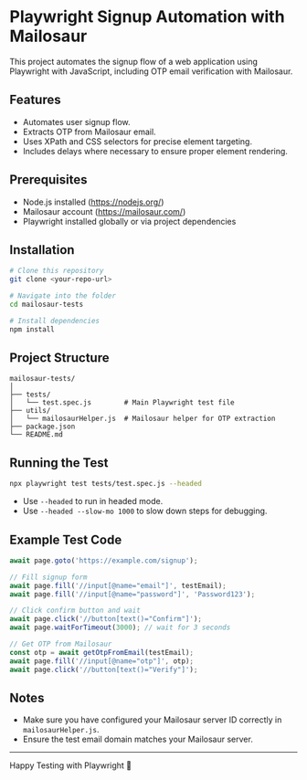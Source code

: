 # Playwright Signup Automation with Mailosaur

This project automates the signup flow of a web application using Playwright with JavaScript, including OTP email verification with Mailosaur.

## Features
- Automates user signup flow.
- Extracts OTP from Mailosaur email.
- Uses XPath and CSS selectors for precise element targeting.
- Includes delays where necessary to ensure proper element rendering.

## Prerequisites
- Node.js installed (https://nodejs.org/)
- Mailosaur account (https://mailosaur.com/)
- Playwright installed globally or via project dependencies

## Installation
```bash
# Clone this repository
git clone <your-repo-url>

# Navigate into the folder
cd mailosaur-tests

# Install dependencies
npm install
```

## Project Structure
```
mailosaur-tests/
│
├── tests/
│   └── test.spec.js        # Main Playwright test file
├── utils/
│   └── mailosaurHelper.js  # Mailosaur helper for OTP extraction
├── package.json
└── README.md
```

## Running the Test
```bash
npx playwright test tests/test.spec.js --headed
```
- Use `--headed` to run in headed mode.
- Use `--headed --slow-mo 1000` to slow down steps for debugging.

## Example Test Code
```javascript
await page.goto('https://example.com/signup');

// Fill signup form
await page.fill('//input[@name="email"]', testEmail);
await page.fill('//input[@name="password"]', 'Password123');

// Click confirm button and wait
await page.click('//button[text()="Confirm"]');
await page.waitForTimeout(3000); // wait for 3 seconds

// Get OTP from Mailosaur
const otp = await getOtpFromEmail(testEmail);
await page.fill('//input[@name="otp"]', otp);
await page.click('//button[text()="Verify"]');
```

## Notes
- Make sure you have configured your Mailosaur server ID correctly in `mailosaurHelper.js`.
- Ensure the test email domain matches your Mailosaur server.

---
Happy Testing with Playwright 🚀
